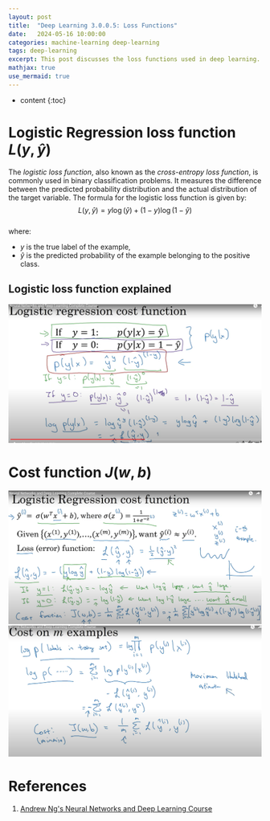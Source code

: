 ```yaml
---
layout: post
title:  "Deep Learning 3.0.0.5: Loss Functions"
date:   2024-05-16 10:00:00
categories: machine-learning deep-learning
tags: deep-learning
excerpt: This post discusses the loss functions used in deep learning.
mathjax: true
use_mermaid: true
---
```


* content
{:toc}


# Logistic Regression loss function $L(y, \hat{y})$
The _logistic loss function_, also known as the _cross-entropy loss function_, is commonly used in binary classification problems. 
It measures the difference between the predicted probability distribution and the actual distribution of the target variable. The formula for the logistic loss function is given by:
$$ L(y, \hat{y}) =  y \log(\hat{y}) + (1 - y) \log(1 - \hat{y}) $$   
where: 
- $y$ is the true label of the example,
- $\hat{y}$ is the predicted probability of the example belonging to the positive class.

## Logistic loss function explained
![logistic loss function](/assets/images/deep_learning/300_5/log_loss_explained.png)


# Cost function $J(w, b)$
![logistic loss function](/assets/images/deep_learning/300_5/log_loss_to_cost_function1.png)
![logistic loss function](/assets/images/deep_learning/300_5/log_loss_to_cost_function2.png)

# References   
1. [Andrew Ng's Neural Networks and Deep Learning Course](https://www.coursera.org/learn/neural-networks-deep-learning)